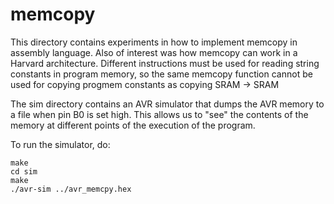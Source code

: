 # memcopy

This directory contains experiments in how to implement memcopy 
in assembly language. Also of interest was how memcopy can
work in a Harvard architecture. Different instructions must be
used for reading string constants in program memory, so the 
same memcopy function cannot be used for copying progmem constants
as copying SRAM -> SRAM

The sim directory contains an AVR simulator that dumps the AVR
memory to a file when pin B0 is set high.  This allows us to
"see" the contents of the memory at different points of the execution
of the program.

To run the simulator, do:

```
make
cd sim
make
./avr-sim ../avr_memcpy.hex
```

